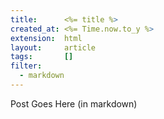 ```yaml
--- 
title:      <%= title %>
created_at: <%= Time.now.to_y %>
extension:  html
layout:     article
tags:       []
filter:
  - markdown
--- 
```

Post Goes Here
(in markdown)
